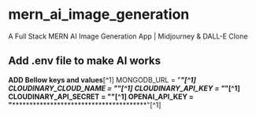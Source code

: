 # mern_ai_image_generation
A Full Stack MERN AI Image Generation App | Midjourney &amp; DALL-E Clone


## Add .env file to make AI works 

**ADD Bellow keys and values**[^1]
MONGODB_URL = "*********************************************"[^1]
CLOUDINARY_CLOUD_NAME = "********"[^1]
CLOUDINARY_API_KEY = "***********************"[^1]
CLOUDINARY_API_SECRET = "********************"[^1]
OPENAI_API_KEY = "*********************************************"[^1]





